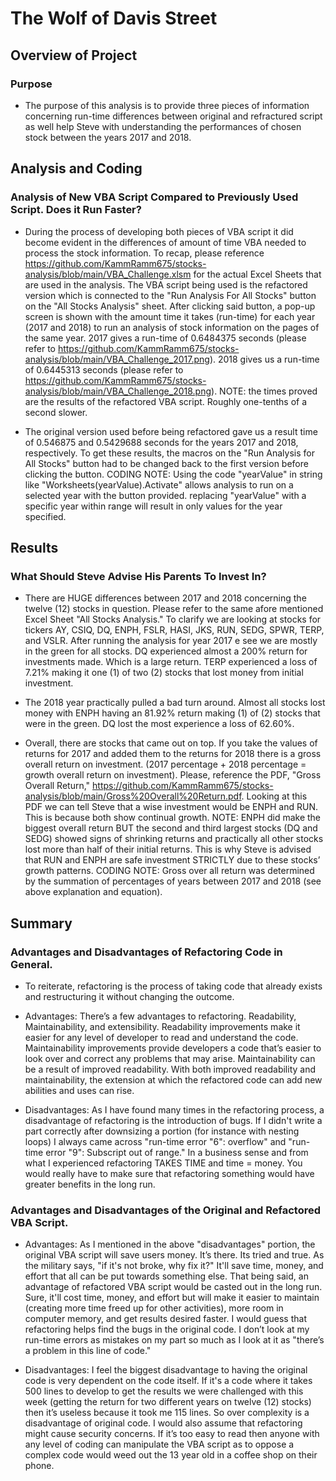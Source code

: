 # The Wolf of Davis Street

## Overview of Project
    
### Purpose

-   The purpose of this analysis is to provide three pieces of information concerning run-time differences between original and refractured script as well help Steve with understanding the performances of chosen stock between the years 2017 and 2018.  

## Analysis and Coding 

### Analysis of New VBA Script Compared to Previously Used Script. Does it Run Faster?

-   During the process of developing both pieces of VBA script it did become evident in the differences of amount of time VBA needed to process the stock information.  To recap, please reference https://github.com/KammRamm675/stocks-analysis/blob/main/VBA_Challenge.xlsm for the actual Excel Sheets that are used in the analysis.  The VBA script being used is the refactored version which is connected to the "Run Analysis For All Stocks" button on the "All Stocks Analysis" sheet.  After clicking said button, a pop-up screen is shown with the amount time it takes (run-time) for each year (2017 and 2018) to run an analysis of stock information on the pages of the same year.  2017 gives a run-time of 0.6484375 seconds (please refer to https://github.com/KammRamm675/stocks-analysis/blob/main/VBA_Challenge_2017.png).  2018 gives us a run-time of 0.6445313 seconds (please refer to https://github.com/KammRamm675/stocks-analysis/blob/main/VBA_Challenge_2018.png). NOTE: the times proved are the results of the refactored VBA script. Roughly one-tenths of a second slower.

-   The original version used before being refactored gave us a result time of 0.546875 and 0.5429688 seconds for the years 2017 and 2018, respectively.  To get these results, the macros on the "Run Analysis for All Stocks" button had to be changed back to the first version before clicking the button.  CODING NOTE: Using the code "yearValue" in string like "Worksheets(yearValue).Activate" allows analysis to run on a selected year with the button provided.  replacing "yearValue" with a specific year within range will result in only values for the year specified. 

## Results

### What Should Steve Advise His Parents To Invest In? 

-   There are HUGE differences between 2017 and 2018 concerning the twelve (12) stocks in question.  Please refer to the same afore mentioned Excel Sheet "All Stocks Analysis."  To clarify we are looking at stocks for tickers AY, CSIQ, DQ, ENPH, FSLR, HASI, JKS, RUN, SEDG, SPWR, TERP, and VSLR.  After running the analysis for year 2017 e see we are mostly in the green for all stocks.  DQ experienced almost a 200% return for investments made.  Which is a large return.  TERP experienced a loss of 7.21% making it one (1) of two (2) stocks that lost money from initial investment. 

-   The 2018 year practically pulled a bad turn around. Almost all stocks lost money with ENPH having an 81.92% return making (1) of (2) stocks that were in the green.  DQ lost the most experience a loss of 62.60%. 

-   Overall, there are stocks that came out on top.  If you take the values of returns for 2017 and added them to the returns for 2018 there is a gross overall return on investment.  (2017 percentage + 2018 percentage = growth overall return on investment).  Please, reference the PDF, "Gross Overall Return," https://github.com/KammRamm675/stocks-analysis/blob/main/Gross%20Overall%20Return.pdf.  Looking at this PDF we can tell Steve that a wise investment would be ENPH and RUN.  This is because both show continual growth.  NOTE:  ENPH did make the biggest overall return BUT the second and third largest stocks (DQ and SEDG) showed signs of shrinking returns and practically all other stocks lost more than half of their initial returns. This is why Steve is advised that RUN and ENPH are safe investment STRICTLY due to these stocks’ growth patterns.  CODING NOTE: Gross over all return was determined by the summation of percentages of years between 2017 and 2018 (see above explanation and equation). 

## Summary

### Advantages and Disadvantages of Refactoring Code in General.

-   To reiterate, refactoring is the process of taking code that already exists and restructuring it without changing the outcome.  

-   Advantages:  There’s a few advantages to refactoring.  Readability, Maintainability, and extensibility.  Readability improvements make it easier for any level of developer to read and understand the code.  Maintainability improvements provide developers a code that’s easier to look over and correct any problems that may arise.  Maintainability can be a result of improved readability. With both improved readability and maintainability, the extension at which the refactored code can add new abilities and uses can rise. 

-   Disadvantages:  As I have found many times in the refactoring process, a disadvantage of refactoring is the introduction of bugs.  If I didn't write a part correctly after downsizing a portion (for instance with nesting loops) I always came across "run-time error "6": overflow" and "run-time error "9": Subscript out of range." In a business sense and from what I experienced refactoring TAKES TIME and time = money. You would really have to make sure that refactoring something would have greater benefits in the long run. 

### Advantages and Disadvantages of the Original and Refactored VBA Script. 

-   Advantages:  As I mentioned in the above "disadvantages" portion, the original VBA script will save users money. It’s there.  Its tried and true. As the military says, "if it's not broke, why fix it?" It'll save time, money, and effort that all can be put towards something else.  That being said, an advantage of refactored VBA script would be casted out in the long run.  Sure, it'll cost time, money, and effort but will make it easier to maintain (creating more time freed up for other activities), more room in computer memory, and get results desired faster.  I would guess that refactoring helps find the bugs in the original code.  I don’t look at my run-time errors as mistakes on my part so much as I look at it as "there’s a problem in this line of code."

-   Disadvantages:  I feel the biggest disadvantage to having the original code is very dependent on the code itself.  If it's a code where it takes 500 lines to develop to get the results we were challenged with this week (getting the return for two different years on twelve (12) stocks) then it’s useless because it took me 115 lines. So over complexity is a disadvantage of original code.  I would also assume that refactoring might cause security concerns.  If it’s too easy to read then anyone with any level of coding can manipulate the VBA script as to oppose a complex code would weed out the 13 year old in a coffee shop on their phone. 
